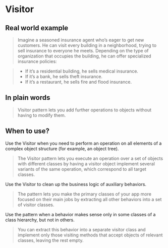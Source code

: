 # Visitor

## Real world example

> Imagine a seasoned insurance agent who’s eager to get new customers. He can visit every building in a neighborhood, trying to sell insurance to everyone he meets. Depending on the type of organization that occupies the building, he can offer specialized insurance policies:

> - If it’s a residential building, he sells medical insurance.
> - If it’s a bank, he sells theft insurance.
> - If it’s a restaurant, he sells fire and flood insurance.

## In plain words

> Visitor pattern lets you add further operations to objects without having to modify them.

## When to use?

Use the Visitor when you need to perform an operation on all elements of a complex object structure (for example, an object tree).

> The Visitor pattern lets you execute an operation over a set of objects with different classes by having a visitor object implement several variants of the same operation, which correspond to all target classes.

Use the Visitor to clean up the business logic of auxiliary behaviors.

> The pattern lets you make the primary classes of your app more focused on their main jobs by extracting all other behaviors into a set of visitor classes.

Use the pattern when a behavior makes sense only in some classes of a class hierarchy, but not in others.

> You can extract this behavior into a separate visitor class and implement only those visiting methods that accept objects of relevant classes, leaving the rest empty.